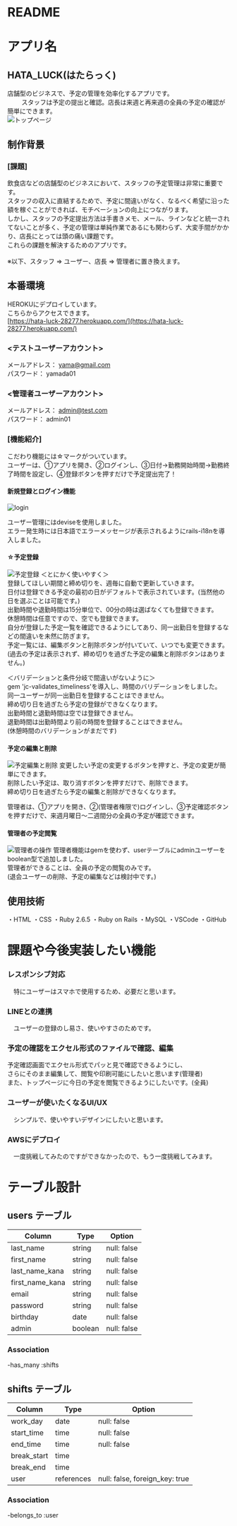# README

# アプリ名
## HATA_LUCK(はたらっく)
 店舗型のビジネスで、予定の管理を効率化するアプリです。<br> 　
　スタッフは予定の提出と確認。店長は来週と再来週の全員の予定の確認が簡単にできます。<br>
 ![トップページ](182ad83448fd13c5e565b41020c3fbf9.png)

## 制作背景
### [課題]
 飲食店などの店舗型のビジネスにおいて、スタッフの予定管理は非常に重要です。<br>  スタッフの収入に直結するためで、予定に間違いがなく、なるべく希望に沿った額を稼ぐことができれば、モチベーションの向上につながります。<br>しかし、スタッフの予定提出方法は手書きメモ、メール、ラインなどと統一されてないことが多く、予定の管理は単純作業であるにも関わらず、大変手間がかかり、店長にとっては頭の痛い課題です。<br>
 これらの課題を解決するためのアプリです。<br>
 <br>※以下、スタッフ => ユーザー、店長 => 管理者に置き換えます。<br>


## 本番環境 
 HEROKUにデプロイしています。  
 こちらからアクセスできます。  
 [https://hata-luck-28277.herokuapp.com/](https://hata-luck-28277.herokuapp.com/)

### <テストユーザーアカウント>
 メールアドレス： yama@gmail.com  
 パスワード： yamada01

### <管理者ユーザーアカウント>
 メールアドレス： admin@test.com  
 パスワード： admin01
 
### [機能紹介]
こだわり機能には☆マークがついています。<br>
ユーザーは、①アプリを開き、②ログインし、③日付→勤務開始時間→勤務終了時間を設定し、④登録ボタンを押すだけで予定提出完了！
 #### 新規登録とログイン機能
 
 ![login](https://user-images.githubusercontent.com/66765282/95073819-73fe0880-0748-11eb-9e11-5149144c2119.gif)
 
 ユーザー管理にはdeviseを使用しました。<br>
 エラー発生時には日本語でエラーメッセージが表示されるようにrails-i18nを導入しました。<br>
 
 #### ☆予定登録
 ![予定登録](3MwmYA7zTi5RqYK96mX01601860684-1601861078.gif)
 ＜とにかく使いやすく＞<br>
 登録してほしい期間と締め切りを、週毎に自動で更新していきます。<br>
 日付は登録できる予定の最初の日がデフォルトで表示されています。(当然他の日を選ぶことは可能です。)<br>
 出勤時間や退勤時間は15分単位で、00分の時は選ばなくても登録できます。<br>
 休憩時間は任意ですので、空でも登録できます。<br>
 自分が登録した予定一覧を確認できるようにしてあり、同一出勤日を登録するなどの間違いを未然に防ぎます。<br>
 予定一覧には、編集ボタンと削除ボタンが付いていて、いつでも変更できます。<br>
 (過去の予定は表示されず、締め切りを過ぎた予定の編集と削除ボタンはありません。)<br>
 
 ＜バリデーションと条件分岐で間違いがないように＞<br>
 gem 'jc-validates_timeliness'を導入し、時間のバリデーションをしました。<br>
 同一ユーザーが同一出勤日を登録することはできません。<br>
 締め切り日を過ぎたら予定の登録ができなくなります。<br>
 出勤時間と退勤時間は空では登録できません。<br>
 退勤時間は出勤時間より前の時間を登録することはできません。<br>
 (休憩時間のバリデーションがまだです)<br>
 
 #### 予定の編集と削除
 ![予定編集と削除](JSp1oKDMKLQMO1aldTTQ1601861165-1601861238.gif)
 変更したい予定の変更するボタンを押すと、予定の変更が簡単にできます。<br>
 削除したい予定は、取り消すボタンを押すだけで、削除できます。<br>
 締め切り日を過ぎたら予定の編集と削除ができなくなります。<br>

 管理者は、①アプリを開き、②(管理者権限で)ログインし、③予定確認ボタンを押すだけで、来週月曜日〜二週間分の全員の予定が確認できます。
 #### 管理者の予定閲覧
 ![管理者の操作](JSp1oKDMKLQMO1aldTTQ1601861165-1601861354.gif)
 管理者機能はgemを使わず、userテーブルにadminユーザーをboolean型で追加しました。<br>
 管理者ができることは、全員の予定の閲覧のみです。<br>
 (退会ユーザーの削除、予定の編集などは検討中です。)<br>

## 使用技術
・HTML
・CSS
・Ruby 2.6.5
・Ruby on Rails
・MySQL
・VSCode
・GitHub

# 課題や今後実装したい機能
 
### レスポンシブ対応
　特にユーザーはスマホで使用するため、必要だと思います。

### LINEとの連携
　ユーザーの登録のし易さ、使いやすさのためです。

### 予定の確認をエクセル形式のファイルで確認、編集
 予定確認画面でエクセル形式でパッと見で確認できるようにし、<br>
 さらにそのまま編集して、閲覧や印刷可能にしたいと思います(管理者)<br>
 また、トップページに今日の予定を閲覧できるようにしたいです。(全員)<br>
 
### ユーザーが使いたくなるUI/UX
　シンプルで、使いやすいデザインにしたいと思います。

### AWSにデプロイ
　一度挑戦してみたのですができなかったので、もう一度挑戦してみます。

# テーブル設計

## users テーブル
| Column             | Type    | Option      |
| ------------------ | ------- | ----------- |
| last_name          | string  | null: false |
| first_name         | string  | null: false |
| last_name_kana     | string  | null: false |
| first_name_kana    | string  | null: false |
| email              | string  | null: false |
| password           | string  | null: false |
| birthday           | date    | null: false |
| admin              | boolean | null: false |

### Association

-has_many :shifts

## shifts テーブル
| Column        | Type       | Option                         |
| ------------- | ---------- | ------------------------------ |
| work_day      | date       | null: false                    |
| start_time    | time       | null: false                    |
| end_time      | time       | null: false                    |
| break_start   | time       |                                |
| break_end     | time       |                                |
| user          | references | null: false, foreign_key: true |

### Association

-belongs_to :user

